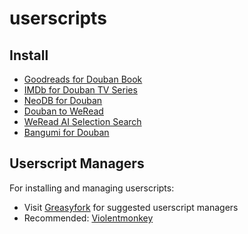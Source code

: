 # userscripts

## Install

- [Goodreads for Douban Book](https://raw.githubusercontent.com/kaiix/userscripts/master/douban-gr.user.js)
- [IMDb for Douban TV Series](https://raw.githubusercontent.com/kaiix/userscripts/main/douban-imdb.user.js)
- [NeoDB for Douban](https://raw.githubusercontent.com/kaiix/userscripts/main/douban-neodb.user.js)
- [Douban to WeRead](https://raw.githubusercontent.com/kaiix/userscripts/main/douban-weread.user.js)
- [WeRead AI Selection Search](https://raw.githubusercontent.com/kaiix/userscripts/main/weread-ai.user.js)
- [Bangumi for Douban](https://raw.githubusercontent.com/kaiix/userscripts/main/douban-bangumi.user.js)

## Userscript Managers

For installing and managing userscripts:

- Visit [Greasyfork](https://greasyfork.org) for suggested userscript managers
- Recommended: [Violentmonkey](https://violentmonkey.github.io)
